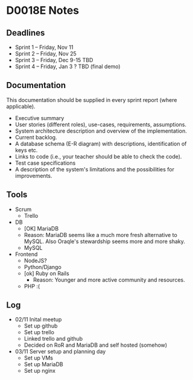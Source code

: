 # D0018E Notes #############

## Deadlines ###############

  * Sprint 1 – Friday, Nov 11
  * Sprint 2 – Friday, Nov 25
  * Sprint 3 – Friday, Dec 9-15 TBD
  * Sprint 4 – Friday, Jan 3 ? TBD (final demo)


## Documentation ###########

This documentation should be supplied in every sprint report (where applicable).

  * Executive summary
  * User stories (different roles), use-cases, requirements, assumptions.
  * System architecture description and overview of the implementation.
  * Current backlog.
  * A database schema (E-R diagram) with descriptions, identification of keys etc.
  * Links to code (i.e., your teacher should be able to check the code).
  * Test case specifications
  * A description of the system's limitations and the possibilities for improvements.


## Tools ###################

  * Scrum
    - Trello
  * DB
    - [OK] MariaDB 
     - Reason: MariaDB seems like a much more fresh alternative to MySQL. Also Oraqle's stewardship seems more and more shaky.
    - MySQL
  * Frontend
    - NodeJS?
    - Python/Django
    - [ok] Ruby on Rails
      - Reason: Younger and more active community and resources.
    - PHP :(
  

## Log #####################

  * 02/11 Inital meetup
    - Set up github
    - Set up trello
    - Linked trello and github
    - Decided on RoR and MariaDB and self hosted (somehow)
  * 03/11 Server setup and planning day
    - Set up VMs
    - Set up MariaDB
    - Set up nginx
